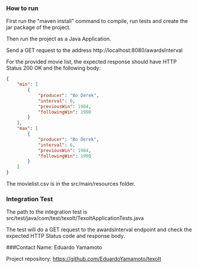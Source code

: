 ### How to run

First run the "maven install" command to compile, run tests and create the jar package of the project.

Then run the project as a Java Application.

Send a GET request to the address http://localhost:8080/awardsInterval

For the provided movie list, the expected response should have HTTP Status 200 OK and the following body:

```json
{
    "min": [
        {
            "producer": "Bo Derek",
            "interval": 6,
            "previousWin": 1984,
            "followingWin": 1990
        }
    ],
    "max": [
        {
            "producer": "Bo Derek",
            "interval": 6,
            "previousWin": 1984,
            "followingWin": 1990
        }
    ]
}
```

The movielist.csv is in the src/main/resources folder.

### Integration Test

The path to the integration test is src/test/java/com/test/texoIt/TexoItApplicationTests.java

The test will do a GET request to the awardsInterval endpoint and check the expected HTTP Status code and response body.

###Contact
Name: Eduardo Yamamoto

Project repository: https://github.com/EduardoYamamoto/texoIt
